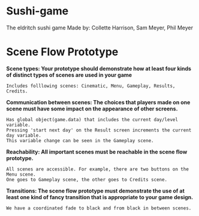 # Sushi-game
The eldritch sushi game
Made by: Collette Harrison, Sam Meyer, Phil Meyer



# Scene Flow Prototype 
__Scene types: Your prototype should demonstrate how at least four kinds of distinct types of scenes are used in your game__

    Includes folllowing scenes: Cinematic, Menu, Gameplay, Results, Credits. 


__Communication between scenes: The choices that players made on one scene must have some impact on the appearance of other screens.__

    Has global object(game.data) that includes the current day/level variable. 
    Pressing 'start next day' on the Result screen increments the current day variable. 
    This variable change can be seen in the Gameplay scene.

__Reachability: All important scenes must be reachable in the scene flow prototype.__

    All scenes are accessible. For example, there are two buttons on the Menu scene. 
    One goes to Gameplay scene, the other goes to Credits scene.

__Transitions: The scene flow prototype must demonstrate the use of at least one kind of fancy transition that is appropriate to your game design.__

    We have a coordinated fade to black and from black in between scenes.

